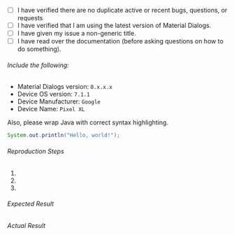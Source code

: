 - [ ] I have verified there are no duplicate active or recent bugs, questions, or requests
- [ ] I have verified that I am using the latest version of Material Dialogs.
- [ ] I have given my issue a non-generic title.
- [ ] I have read over the documentation (before asking questions on how to do something).

###### Include the following:
 - Material Dialogs version: `0.x.x.x`
 - Device OS version: `7.1.1`
 - Device Manufacturer: `Google`
 - Device Name: `Pixel XL`

Also, please wrap Java with correct syntax highlighting.

```java
System.out.println("Hello, world!");
```
 
###### Reproduction Steps

1. 
2. 
3. 

###### Expected Result



###### Actual Result

